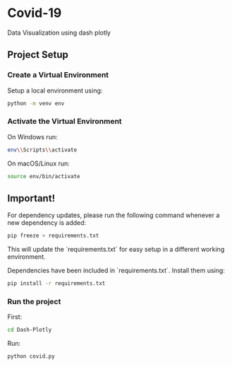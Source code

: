 # Covid-19
Data Visualization using dash plotly

## Project Setup

### Create a Virtual Environment
Setup a local environment using: 
```bash
python -m venv env
```

### Activate the Virtual Environment

On Windows run: 
```bash
env\\Scripts\\activate
```

On macOS/Linux run: 
```bash
source env/bin/activate
```

## Important!

For dependency updates, please run the following command whenever a new dependency is added:
```bash
pip freeze > requirements.txt
```
This will update the \`requirements.txt\` for easy setup in a different working environment.

Dependencies have been included in \`requirements.txt\`. Install them using:
```bash
pip install -r requirements.txt
```

### Run the project
First: 
```bash
cd Dash-Plotly
```

Run:
```bash
python covid.py
```